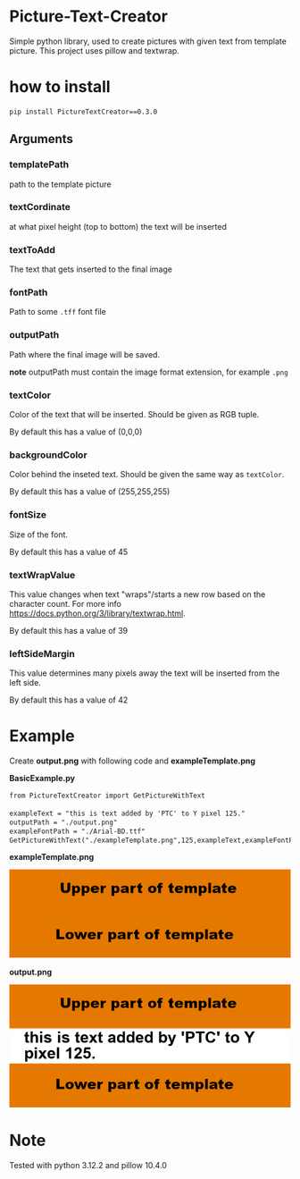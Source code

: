 # Picture-Text-Creator
Simple python library, used to create pictures with given text from template picture.
This project uses pillow and textwrap.

# how to install 

```
pip install PictureTextCreator==0.3.0
```

## Arguments

### templatePath

path to the template picture

### textCordinate

at what pixel height (top to bottom) the text will be inserted

### textToAdd 

The text that gets inserted to the final image

### fontPath

Path to some ```.tff``` font file

### outputPath

Path where the final image will be saved. 

**note** outputPath must contain the image format extension, for example ```.png```

### textColor

Color of the text that will be inserted. Should be given as RGB tuple. 

By default this has a value of (0,0,0)

### backgroundColor

Color behind the  inseted text. Should be given the same way as ```textColor```.

By default this has a value of (255,255,255)

### fontSize

Size of the font.

By default this has a value of 45

### textWrapValue 

This value changes when text "wraps"/starts a new row based on the character count. For more info https://docs.python.org/3/library/textwrap.html.

By default this has a value of 39

### leftSideMargin

This value determines many pixels away the text will be inserted from the left side.

By default this has a value of 42

# Example

Create **output.png** with following code and **exampleTemplate.png** 

**BasicExample.py**
```
from PictureTextCreator import GetPictureWithText

exampleText = "this is text added by 'PTC' to Y pixel 125."
outputPath = "./output.png"
exampleFontPath = "./Arial-BD.ttf" 
GetPictureWithText("./exampleTemplate.png",125,exampleText,exampleFontPath,outputPath)
```

**exampleTemplate.png**

![Template picture](https://raw.githubusercontent.com/Arttu05/Picture-Text-Creator/refs/heads/main/example/exampleTemplate.png)

**output.png**

![output picture](https://raw.githubusercontent.com/Arttu05/Picture-Text-Creator/refs/heads/main/example/output.png)

# Note

Tested with python 3.12.2 and pillow 10.4.0
